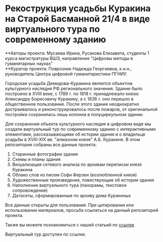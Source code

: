 # Рекострукция усадьбы Куракина на Старой Басманной 21/4 в виде виртуального тура по современному зданию

**Авторы проекта: Мусаева Ирина, Русакова Елизавета, студенты 1 курса магистратуры ВШЭ, направление "Цифровы методы в гуманитарных науках"  
**Куратор проекта: Поврозник Надежда Георгиевна, к.и.н., руководитель Центра цифровой гуманитаристики ПГНИУ.

Городская усадьба Демидова–Куракина является объектом культурного наследия РФ регионального значения. Здание было построено в XVIII веке, с 1789 г. по 1818 г. принадлежало князю Александру Борисовичу Куракину, а с 1836 г. оно перешло в общественное пользование. После этого здание неоднократно достраивалось и реконструировалось после пожаров, от оригинальной постройки сохранилась лишь колонна в полуциркульном здании.

Для сохранения объекта культурного наследия в цифровом виде мы создали виртуальный тур по современному зданию с интерактивными элементами, рассказывающими об истории здания и о владельце усадьбы в XVIII-XIX вв. "алмазном князе" А.Б. Куракине. В этом репозитории собраны все данные проекта:

1) Старинные фотографии здания
2) Схемы и планы здания
3) Визуализация сетевого анализа по архивам переписки князя Куракина
4) Облако слов из писем Софи Ферзен (возлюбленной князя)
5) Художественные произведения, повествующие об истории здания
6) Наполнение виртуального тура (панорамы, текстовое сопровождение)
7) Датасеты, сформированные по архиву дома Куракиных

Все данные открыты для пользования. При цитировании или использовании материалов, просьба ссылаться на данный репозиторий проекта.

Также вы можете познакомиться с нашей статьей по [ссылке](https://drive.google.com/file/d/1kskwhPNawWRo_fIxzkhfeEcav53Fz86f/view?usp=sharing).

Виртуальный тур доступен по ссылке. 
